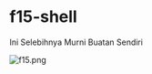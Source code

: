 # f15-shell

Ini Selebihnya Murni Buatan Sendiri

![f15.png](https://github.com/user-attachments/assets/537a1da7-ec6c-45c6-91d8-ea9d928a42ae)
